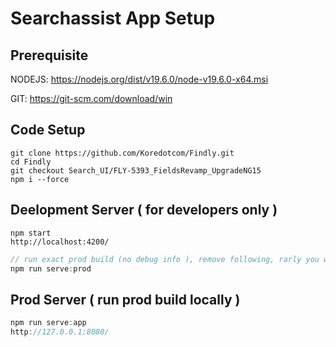 # Searchassist App Setup

## Prerequisite

NODEJS: https://nodejs.org/dist/v19.6.0/node-v19.6.0-x64.msi

GIT: https://git-scm.com/download/win

## Code Setup

```
git clone https://github.com/Koredotcom/Findly.git
cd Findly
git checkout Search_UI/FLY-5393_FieldsRevamp_UpgradeNG15
npm i --force
```

## Deelopment Server ( for developers only )

```
npm start
http://localhost:4200/
```

```javascript
// run exact prod build (no debug info ), remove following, rarly you want to do this
npm run serve:prod
```

## Prod Server ( run prod build locally )

```javascript
npm run serve:app
http://127.0.0.1:8080/
```
